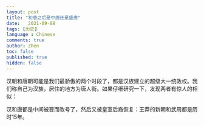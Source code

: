 ```yaml
---
layout: post
title: "初唐之后是中唐还是盛唐"
date:   2021-09-08
tags: [历史]
language : Chinese
comments: true
author: Zhen
toc: false
published: true
hidden: false
---
```

汉朝和唐朝可能是我们最骄傲的两个时段了，都是汉族建立的超级大一统政权。我们称自己为汉族，居住的地方为唐人街。如果仔细研究一下，发现两者有惊人的相似：

汉和唐都是中间被篡而改号了，然后又被皇室后裔恢复：王莽的新朝和武周都是历时15年。
<!--stackedit_data:
eyJoaXN0b3J5IjpbMTMyNDI5NTI3LC04OTEyNTQ0MSw4MTUzNj
Y3NTUsLTE4OTgwODE5ODksNTU5NTA0NDMyXX0=
-->